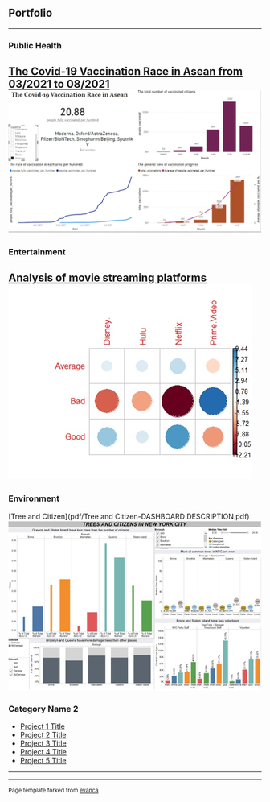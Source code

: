 ## Portfolio

---

### Public Health

[The Covid-19 Vaccination Race in Asean from 03/2021 to 08/2021](/vaccination)
<img src="images/Vietnamvaccination.JPG"/>
---
### Entertainment
[Analysis of movie streaming platforms](pdf/movieplatformanalysis-Crewgroup-NamHoPhan.pdf)
<img src="images/Picture2.jpg"/>
---
### Environment
[Tree and Citizen](pdf/Tree and Citizen-DASHBOARD DESCRIPTION.pdf)
<img src="images/treeandcitizens.jpg"/>



### Category Name 2

- [Project 1 Title](http://example.com/)
- [Project 2 Title](http://example.com/)
- [Project 3 Title](http://example.com/)
- [Project 4 Title](http://example.com/)
- [Project 5 Title](http://example.com/)

---




---
<p style="font-size:11px">Page template forked from <a href="https://github.com/evanca/quick-portfolio">evanca</a></p>
<!-- Remove above link if you don't want to attibute -->

